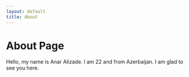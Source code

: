 ```yaml
---
layout: default
title: About
---
```


# About Page

Hello, my name is Anar Alizade. I am 22 and from Azerbaijan.
I am glad to see you here.
